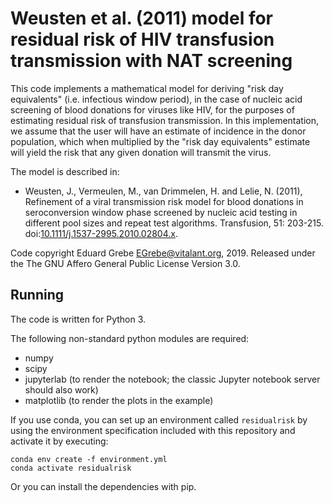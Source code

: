 # Weusten et al. (2011) model for residual risk of HIV transfusion transmission with NAT screening

This code implements a mathematical model for deriving "risk day equivalents" (i.e. infectious window period), in the case of nucleic acid screening of blood donations for viruses like HIV, for the purposes of estimating residual risk of transfusion transmission. In this implementation, we assume that the user will have an estimate of incidence in the donor population, which when multiplied by the "risk day equivalents" estimate will yield the risk that any given donation will transmit the virus.

The model is described in:
* Weusten, J., Vermeulen, M., van Drimmelen, H. and Lelie, N. (2011), Refinement of a viral transmission risk model for blood donations in seroconversion window phase screened by nucleic acid testing in different pool sizes and repeat test algorithms. Transfusion, 51: 203-215. doi:[10.1111/j.1537-2995.2010.02804.x](https://doi.org/10.1111/j.1537-2995.2010.02804.x).

Code copyright Eduard Grebe <EGrebe@vitalant.org>, 2019. Released under the The GNU Affero General Public License Version 3.0.

## Running

The code is written for Python 3.

The following non-standard python modules are required:
* numpy
* scipy
* jupyterlab (to render the notebook; the classic Jupyter notebook server should also work)
* matplotlib (to render the plots in the example)

If you use conda, you can set up an environment called `residualrisk` by using the environment specification included with this repository and activate it by executing:

```
conda env create -f environment.yml
conda activate residualrisk
```

Or you can install the dependencies with pip.
